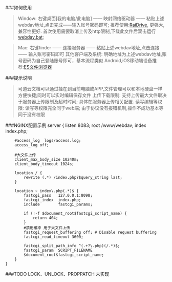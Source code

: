 ###如何使用
>Window: 右键桌面[我的电脑/此电脑] —— 映射网络驱动器 —— 粘贴上述webdav地址,点击完成——输入账号密码即可; 
>推荐使用:[RaiDrive](https://www.raidrive.com/download), 更强大,兼容性更好.
>首次使用需要取消上传及http限制,下载此文件后双击运行 [webdav.bat](./webdav.bat); 

>Mac: 右键finder —— 连接服务器 —— 粘贴上述webdav地址,点击连接 —— 输入账号密码即可
>其他客户端及系统: 明确地址为上述webdav地址,账号密码为自己登陆账号即可，基本流程类似 
>Android,iOS移动端设备推荐:[ES文件浏览器](http://www.estrongs.com)

###提示说明
>可道云文档可以通过挂在到当前电脑或APP,文件管理可以和本地硬盘一样方便快捷;同时可以实时编辑保存文件
>上传下载限制: 支持上传最大文件取决于服务器上传限制及超时时间; 具体在服务器上传相关配置.
>读写编辑等权限: 读写等权限完全同于web端; 由于协议没有报错机制,操作不成功基本等同于没有权限

###NGINX配置示例
    server {
        listen 8083;
        root   /www/webdav;
        index  index.php;
        
        #access_log  logs/access.log;
        access_log off;
        
        #大文件上传
        client_max_body_size 10240m;
        client_body_timeout 1024s;
        
        location / {   
            rewrite (.*) /index.php?$query_string last;
        }
    
        location ~ index\.php(.*)$ {
            fastcgi_pass   127.0.0.1:8098;
            fastcgi_index  index.php;
            include        fastcgi_params;
            
            if (!-f $document_root$fastcgi_script_name) {
                return 404;
            }
            #禁用缓冲 用于大文件上传
            fastcgi_request_buffering off; # Disable request buffering
            fastcgi_read_timeout 3600;
            
            fastcgi_split_path_info ^(.+?\.php)(/.*)$;
            fastcgi_param  SCRIPT_FILENAME
            $document_root$fastcgi_script_name;
        }
    }

###TODO
LOCK、UNLOCK、PROPPATCH 未实现